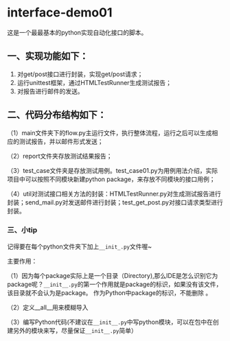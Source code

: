 # interface-demo01

这是一个最最基本的python实现自动化接口的脚本。


## 一、实现功能如下：

1. 对get/post接口进行封装，实现get/post请求；
2. 运行unittest框架，通过HTMLTestRunner生成测试报告；
3. 对报告进行邮件的发送。

## 二、代码分布结构如下：

（1）main文件夹下的flow.py主运行文件，执行整体流程，运行之后可以生成相应的测试报告，并以邮件形式发送；

（2）report文件夹存放测试结果报告；

（3）test_case文件夹是存放测试用例。test_case01.py为用例用法介绍，实际项目中可以按照不同模块新建python package，来存放不同模块的接口用例；

（4）util对测试接口相关方法的封装：HTMLTestRunner.py对生成测试报告进行封装；send_mail.py对发送邮件进行封装；test_get_post.py对接口请求类型进行封装。

### 三、小tip

记得要在每个python文件夹下加上`__init_.py`文件喔~ 

主要作用：

（1）因为每个package实际上是一个目录（Directory),那么IDE是怎么识别它为package呢？`__init__.py`的第一个作用就是package的标识，如果没有该文件，该目录就不会认为是package。 作为Python中package的标识，不能删除 。

（2）定义__all__用来模糊导入 

（3）编写Python代码(不建议在`__init__.py`中写python模块，可以在包中在创建另外的模块来写，尽量保证`__init__.py`简单） 

